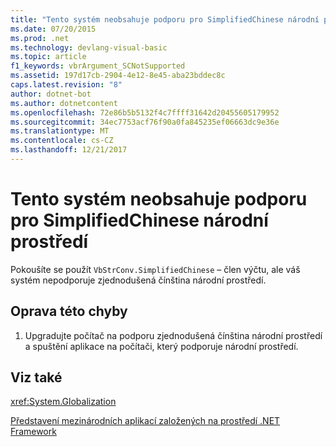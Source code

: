 ```yaml
---
title: "Tento systém neobsahuje podporu pro SimplifiedChinese národní prostředí"
ms.date: 07/20/2015
ms.prod: .net
ms.technology: devlang-visual-basic
ms.topic: article
f1_keywords: vbrArgument_SCNotSupported
ms.assetid: 197d17cb-2904-4e12-8e45-aba23bddec8c
caps.latest.revision: "8"
author: dotnet-bot
ms.author: dotnetcontent
ms.openlocfilehash: 72e86b5b5132f4c7ffff31642d20455605179952
ms.sourcegitcommit: 34ec7753acf76f90a0fa845235ef06663dc9e36e
ms.translationtype: MT
ms.contentlocale: cs-CZ
ms.lasthandoff: 12/21/2017
---
```

# <a name="this-system-does-not-contain-support-for-the-simplifiedchinese-locale"></a>Tento systém neobsahuje podporu pro SimplifiedChinese národní prostředí
Pokoušíte se použít `VbStrConv.SimplifiedChinese` – člen výčtu, ale váš systém nepodporuje zjednodušená čínština národní prostředí.  
  
## <a name="to-correct-this-error"></a>Oprava této chyby  
  
1.  Upgradujte počítač na podporu zjednodušená čínština národní prostředí a spuštění aplikace na počítači, který podporuje národní prostředí.  
  
## <a name="see-also"></a>Viz také  
 <xref:System.Globalization>  
   
 [Představení mezinárodních aplikací založených na prostředí .NET Framework](/visualstudio/ide/introduction-to-international-applications-based-on-the-dotnet-framework)
